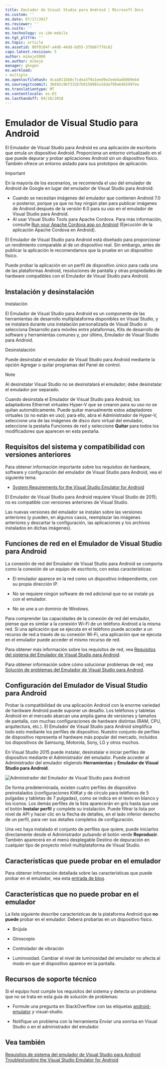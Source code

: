 ```yaml
---
title: Emulador de Visual Studio para Android | Microsoft Docs
ms.custom: ''
ms.date: 07/17/2017
ms.reviewer: ''
ms.suite: ''
ms.technology: vs-ide-mobile
ms.tgt_pltfrm: ''
ms.topic: article
ms.assetid: 80f0104f-a4db-44dd-bd55-37bb67776c62
caps.latest.revision: 5
author: mikejo5000
ms.author: mikejo
manager: ghogen
ms.workload:
- multiple
ms.openlocfilehash: 4caa011bb0c7cdea3f9a1eed9e2eeb4adb089eb4
ms.sourcegitcommit: 3b692c9bf332b7b9150901e16daf99a64b599fee
ms.translationtype: MT
ms.contentlocale: es-ES
ms.lasthandoff: 04/10/2018
---
```

# <a name="visual-studio-emulator-for-android"></a>Emulador de Visual Studio para Android
El Emulador de Visual Studio para Android es una aplicación de escritorio que emula un dispositivo Android. Proporciona un entorno virtualizado en el que puede depurar y probar aplicaciones Android sin un dispositivo físico. También ofrece un entorno aislado para sus prototipos de aplicación.  

> [!IMPORTANT]
> En la mayoría de los escenarios, se recomienda el uso del emulador de Android de Google en lugar del emulador de Visual Studio para Android:
> - Cuando se necesitan imágenes del emulador que contienen Android 7.0 o posterior, porque ya que no hay ningún plan para publicar imágenes de Android después de la versión 6.0 para su uso en el emulador de Visual Studio para Android.
> - Al usar Visual Studio Tools para Apache Cordova. Para más información, consulte [Run your Apache Cordova app on Android](/visualstudio/cross-platform/tools-for-cordova/run-your-app/run-app-android#a-idgoogle-android-emulatora-run-on-the-google-android-emulator) (Ejecución de la aplicación Apache Cordova en Android).
  
 El Emulador de Visual Studio para Android está diseñado para proporcionar un rendimiento comparable al de un dispositivo real. Sin embargo, antes de publicar la aplicación le recomendamos que la pruebe en un dispositivo físico.  
  
 Puede probar la aplicación en un perfil de dispositivo único para cada una de las plataformas Android, resoluciones de pantalla y otras propiedades de hardware compatibles con el Emulador de Visual Studio para Android.
  
##  <a name="Installing"></a> Instalación y desinstalación  
 Instalación  
  
 El Emulador de Visual Studio para Android es un componente de las herramientas de desarrollo multiplataforma disponibles en Visual Studio, y se instalará durante una instalación personalizada de Visual Studio si selecciona Desarrollo para móviles entre plataformas, Kits de desarrollo de software y herramientas comunes y, por último, Emulador de Visual Studio para Android.  
  
 Desinstalación  
  
 Puede desinstalar el emulador de Visual Studio para Android mediante la opción Agregar o quitar programas del Panel de control.  
  
> [!NOTE]
>  Al desinstalar Visual Studio no se desinstalará el emulador; debe desinstalar el emulador por separado.  
  
 Cuando desinstala el Emulador de Visual Studio para Android, los adaptadores Ethernet virtuales Hyper-V que se crearon para su uso no se quitan automáticamente. Puede quitar manualmente estos adaptadores virtuales (si no están en uso); para ello, abra el Administrador de Hyper-V, seleccione una de las imágenes de disco duro virtual del emulador, seleccione la pestaña Funciones de red y seleccione **Quitar** para todos los modificadores que aparecen en esta pestaña.  
  
##  <a name="Requirements"></a> Requisitos del sistema y compatibilidad con versiones anteriores  
 Para obtener información importante sobre los requisitos de hardware, software y configuración del emulador de Visual Studio para Android, vea el siguiente tema.  
  
-   [System Requirements for the Visual Studio Emulator for Android](../cross-platform/system-requirements-for-the-visual-studio-emulator-for-android.md)  
  
 El Emulador de Visual Studio para Android requiere Visual Studio de 2015; no es compatible con versiones anteriores de Visual Studio.  
  
 Las nuevas versiones del emulador se instalan sobre las versiones anteriores (y pueden, en algunos casos, reemplazar las imágenes anteriores y descartar la configuración, las aplicaciones y los archivos instalados en dichas imágenes).  
  
##  <a name="Networking"></a> Funciones de red en el Emulador de Visual Studio para Android  
 La conexión de red del Emulador de Visual Studio para Android se comporta como la conexión de un equipo de escritorio, con estas características:  
  
-   El emulador aparece en la red como un dispositivo independiente, con su propia dirección IP.  
  
-   No se requiere ningún software de red adicional que no se instale ya con el emulador.  
  
-   No se une a un dominio de Windows.  
  
 Para comprender las capacidades de la conexión de red del emulador, piense que es similar a la conexión Wi-Fi de un teléfono Android a la misma red. Si una aplicación que se ejecuta en el teléfono puede acceder a un recurso de red a través de su conexión Wi-Fi, una aplicación que se ejecuta en el emulador puede acceder el mismo recurso de red.  
  
 Para obtener más información sobre los requisitos de red, vea [Requisitos del sistema del Emulador de Visual Studio para Android](../cross-platform/system-requirements-for-the-visual-studio-emulator-for-android.md).  
  
 Para obtener información sobre cómo solucionar problemas de red, vea [Solución de problemas del Emulador de Visual Studio para Android](../cross-platform/troubleshooting-the-visual-studio-emulator-for-android.md).  
  
##  <a name="Configuring"></a> Configuración del Emulador de Visual Studio para Android  
 Probar la compatibilidad de una aplicación Android con la enorme variedad de hardware Android puede suponer un desafío. Los teléfonos y tabletas Android en el mercado abarcan una amplia gama de versiones y tamaños de pantalla, con muchas configuraciones de hardware distintas (RAM, CPU, arquitectura, etc.). El Emulador de Visual Studio para Android simplifica todo esto mediante los perfiles de dispositivo. Nuestro conjunto de perfiles de dispositivo representa el hardware más popular del mercado, incluidos los dispositivos de Samsung, Motorola, Sony, LG y otros muchos.  
  
 En Visual Studio 2015 puede instalar, desinstalar e iniciar perfiles de dispositivo mediante el Administrador del emulador. Puede acceder al Administrador del emulador eligiendo **Herramientas** y **Emulador de Visual Studio para Android**.  
  
 ![Administrador del Emulador de Visual Studio para Android](../cross-platform/media/android_emu_manager.png "Android_Emu_Manager")  
  
 De forma predeterminada, existen cuatro perfiles de dispositivo preinstalados (configuraciones KitKat y de círculo para teléfonos de 5 pulgadas y tabletas de 7 pulgadas), como se indica en el texto en blanco y los iconos. Los demás perfiles de la lista aparecerán en gris hasta que use el botón **Instalar perfil** y complete su instalación. Puede filtrar la lista por nivel de API y hacer clic en la flecha de detalles, en el lado inferior derecho de un perfil, para ver sus detalles completos de configuración.  
  
 Una vez haya instalado el conjunto de perfiles que quiere, puede iniciarlos directamente desde el Administrador pulsando el botón verde **Reproducir**. También aparecerá en el menú desplegable Destino de depuración en cualquier tipo de proyecto móvil multiplataforma de Visual Studio.  
  
##  <a name="FeaturesTest"></a> Características que puede probar en el emulador  
 Para obtener información detallada sobre las características que puede probar en el emulador, vea esta [entrada de blog](http://blogs.msdn.com/b/visualstudioalm/archive/2014/11/12/introducing-visual-studio-s-emulator-for-android.aspx).  
  
##  <a name="FeaturesNonTest"></a> Características que no puede probar en el emulador  
 La lista siguiente describe características de la plataforma Android que **no puede** probar en el emulador. Deberá probarlas en un dispositivo físico.  
  
-   Brújula  
  
-   Giroscopio  
  
-   Controlador de vibración  
  
-   Luminosidad. Cambiar el nivel de luminosidad del emulador no afecta al modo en que el dispositivo aparece en la pantalla.  
  
##  <a name="Support"></a> Recursos de soporte técnico  
 Si el equipo host cumple los requisitos del sistema y detecta un problema que no se trata en esta guía de solución de problemas:  
  
-   Formule una pregunta en StackOverflow con las etiquetas [android-emulator](http://stackoverflow.com/questions/tagged/android-emulator) y visual-studio.  
  
-   Notifique un problema con la herramienta Enviar una sonrisa en Visual Studio o en el administrador del emulador.  
  
## <a name="see-also"></a>Vea también  
 [Requisitos de sistema del emulador de Visual Studio para Android](../cross-platform/system-requirements-for-the-visual-studio-emulator-for-android.md)   
 [Troubleshooting the Visual Studio Emulator for Android](../cross-platform/troubleshooting-the-visual-studio-emulator-for-android.md)
